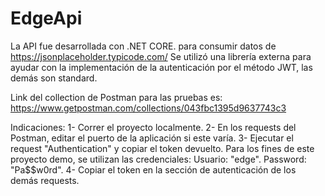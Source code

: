 # EdgeApi
La API fue desarrollada con .NET CORE. para consumir datos de https://jsonplaceholder.typicode.com/
Se utilizó una librería externa para ayudar con la implementación de la autenticación por el método JWT, las demás son standard.

Link del collection de Postman para las pruebas es: https://www.getpostman.com/collections/043fbc1395d9637743c3

Indicaciones:
1- Correr el proyecto localmente.
2- En los requests del Postman, editar el puerto de la aplicación si este varía.
3- Ejecutar el request "Authentication" y copiar el token devuelto. Para los fines de este proyecto demo, se utilizan las credenciales:
Usuario: "edge".
Password: "Pa$$w0rd".
4- Copiar el token en la sección de autenticación de los demás requests. 
